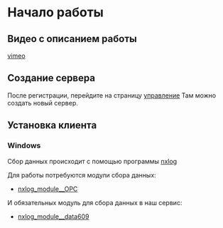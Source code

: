 # Начало работы

## Видео с описанием работы

[vimeo](http://nxlog.org/products/nxlog-community-edition/download)

## Создание сервера

После регистрации, перейдите на страницу [управление](https://data609.com/manage/)
Там можно создать новый сервер.

## Установка клиента

### Windows

Сбор данных происходит с помощью программы [nxlog](http://nxlog.org/products/nxlog-community-edition/download)

Для работы потребуются модули сбора данных:

* [nxlog_module__OPC](#http://data609.com/products/nxlog-modules/)


И обязательных модуль для сбора данных в наш сервис:

* [nxlog_module__data609](#http://data609.com/products/nxlog-modules/)
